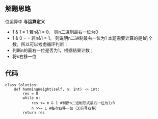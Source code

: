 ## 解题思路
 
位运算中
**与运算定义** 
+ 1 & 1 = 1  若n&1 = 0， 则n二进制最右一位为0
+ 1 & 0 = =  若n&1 = 1， 则说明n二进制最右一位为1
本题需要计算的是1的个数，所以可以考虑循环判断：
+ 判断n的最右一位是否为1，根据结果计数；
+ 将n右移一位






## 代码


```
class Solution:
    def hammingWeight(self, n: int) -> int:
        res = 0
        while n:
            res += n & 1 #判断n二进制形式最右一位为1/0
            n >>= 1 #每次右移一位（无符号右移）
        return res
```



